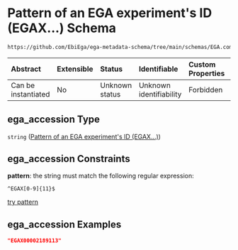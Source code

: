# Pattern of an EGA experiment's ID (EGAX...) Schema

```txt
https://github.com/EbiEga/ega-metadata-schema/tree/main/schemas/EGA.common-definitions.json#/definitions/object-id-and-object-type-check/anyOf/2/properties/object_id/properties/ega_accession
```



| Abstract            | Extensible | Status         | Identifiable            | Custom Properties | Additional Properties | Access Restrictions | Defined In                                                                                |
| :------------------ | :--------- | :------------- | :---------------------- | :---------------- | :-------------------- | :------------------ | :---------------------------------------------------------------------------------------- |
| Can be instantiated | No         | Unknown status | Unknown identifiability | Forbidden         | Allowed               | none                | [EGA.common-definitions.json*](../out/EGA.common-definitions.json "open original schema") |

## ega_accession Type

`string` ([Pattern of an EGA experiment's ID (EGAX...)](ega-4-definitions-pattern-of-an-ega-experiments-id-egax.md))

## ega_accession Constraints

**pattern**: the string must match the following regular expression: 

```regexp
^EGAX[0-9]{11}$
```

[try pattern](https://regexr.com/?expression=%5EEGAX%5B0-9%5D%7B11%7D%24 "try regular expression with regexr.com")

## ega_accession Examples

```json
"EGAX00002189113"
```
